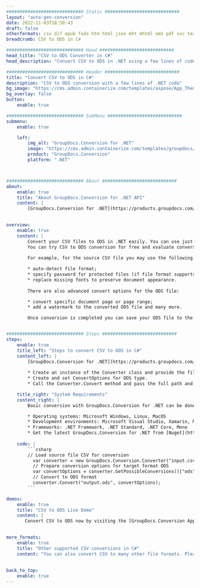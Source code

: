 ```yaml
---
############################# Static ############################
layout: "auto-gen-conversion"
date: 2022-11-03T18:50:43
draft: false
otherformats: csv dif epub fods htm html json mht mhtml ods pdf sxc tex tsv xlam xls xlsb xlsm xlsx xlt xltm xltx xml xps
breadcrumb: CSV to ODS in C#

############################# Head ############################
head_title: "CSV to ODS Converter in C#"
head_description: "Convert CSV to ODS in .NET using a few lines of code. Use the GroupDocs Document Conversion API to convert over 160 file formats."

############################# Header ############################
title: "Convert CSV to ODS in C#"
description: "CSV to ODS conversion with a few lines of .NET code"
bg_image: "https://cms.admin.containerize.com/templates/aspose/App_Themes/V3/images/bg/header1.png"
bg_overlay: false
button:
    enable: true

############################# SubMenu ############################
submenu:
    enable: true

    left:
        img_alt: "GroupDocs.Conversion for .NET"
        image: "https://cms.admin.containerize.com/templates/groupdocs/images/product-logos/90x90-noborder/groupdocs-conversion-net.png"
        product: "GroupDocs.Conversion"
        platform: ".NET"



############################# About ############################
about:
    enable: true
    title: "About GroupDocs.Conversion for .NET API"
    content: |
        [GroupDocs.Conversion for .NET](https://products.groupdocs.com/conversion/net/) can be used to convert Microsoft Word, Excel, PowerPoint, PDF, Visio and other formats. GroupDocs.Conversion is a standalone API that is suitable for back-end and internal systems where high performance is required. It does not depend on any software such as Microsoft or Open Office.
    

overview:
    enable: true
    content: |
        Convert your CSV files to ODS in .NET easily. You can use just a couple of C# code lines in any platform of your choice like - Windows, Linux, macOS.
        You can try CSV to ODS conversion for free and evaluate conversion results quality.  Along with simple file conversion scenarios you can try more advanced options for loading source CSV file and for saving output ODS result. 
        
        For example, for the source CSV file you may use the following load options:

        * auto-detect file format;
        * specify password for protected files (if file format supports it);
        * replace missing fonts to preserve document appearance.
        
        There are also advanced convert options for the ODS file:

        * convert specific document page or page range;
        * add a watermark to the converted ODS file and many more.

        Once conversion is completed you can save your ODS file to the local file path or any third-party storage like FTP, Amazon S3, Google Drive, Dropbox etc. Please note - to convert CSV to ODS there is no need for any additional software installed - like MS Office, Open Office, Adobe Acrobat Reader etc.


############################# Steps ############################
steps:
    enable: true
    title_left: "Steps to convert CSV to ODS in C#"
    content_left: |
        [GroupDocs.Conversion for .NET](https://products.groupdocs.com/conversion/net/) makes it easy for developers to convert a CSV file to ODS with a few lines of code.
        
        * Create an instance of the Converter class and provide the file CSV with the full path
        * Create and set ConvertOptions for ODS type.
        * Call the Converter.Convert method and pass the full path and format (ODS) as a parameter

    title_right: "System Requirements"
    content_right: |
        Basic conversion with GroupDocs.Conversion for .NET can be done in just a few simple steps. Our APIs are supported on all major platforms and operating systems. Before executing the code below, make sure you have the following prerequisites installed on your system.

        * Operating systems: Microsoft Windows, Linux, MacOS
        * Development environments: Microsoft Visual Studio, Xamarin, MonoDevelop
        * Frameworks: .NET Framework, .NET Standard, .NET Core, Mono
        * Get the latest GroupDocs.Conversion for .NET from [Nuget](https://www.nuget.org/packages/groupdocs.conversion)
         
    code: |
        ```csharp    
        // Load source file CSV for conversion
          var converter = new GroupDocs.Conversion.Converter("input.csv");
          // Prepare conversion options for target format ODS
          var convertOptions = converter.GetPossibleConversions()["ods"].ConvertOptions;
          // Convert to ODS format
          converter.Convert("output.ods", convertOptions);
        ```

demos:
    enable: true
    title: "CSV to ODS Live Demo"
    content: |
       Convert CSV to ODS now by visiting the [GroupDocs.Conversion App](https://products.groupdocs.app/conversion/family) website. Online demo has the following advantages
          

more_formats:
    enable: true
    title: "Other supported CSV conversions in C#"
    content: "You can also convert CSV to many other file formats. Please see the list below."
       
       
back_to_top:
    enable: true
---
```


